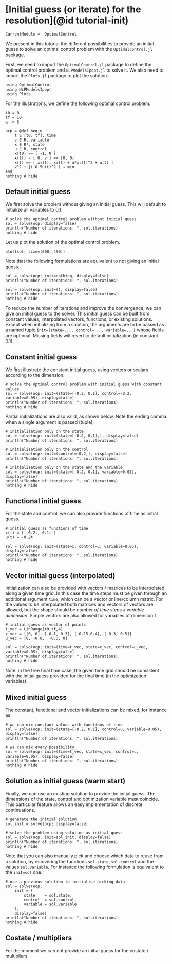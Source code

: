 # [Initial guess (or iterate) for the resolution](@id tutorial-init)

```@meta
CurrentModule =  OptimalControl
```

We present in this tutorial the different possibilities to provide an initial guess to solve an 
optimal control problem with the `OptimalControl.jl` package. 

First, we need to import the `OptimalControl.jl` package to define the optimal control problem and `NLPModelsIpopt.jl` to solve it. 
We also need to import the `Plots.jl` package to plot the solution.

```@example main
using OptimalControl
using NLPModelsIpopt
using Plots
```

For the illustrations, we define the following optimal control problem.

```@example main
t0 = 0
tf = 10
α  = 5

ocp = @def begin
    t ∈ [t0, tf], time
    v ∈ R, variable
    x ∈ R², state
    u ∈ R, control
    x(t0) == [ -1, 0 ]
    x(tf) - [ 0, v ] == [0, 0]
    ẋ(t) == [ x₂(t), x₁(t) + α*x₁(t)^2 + u(t) ]
    v^2 + ∫( 0.5u(t)^2 ) → min
end
nothing # hide
```
## Default initial guess
We first solve the problem without giving an initial guess.
This will default to initialize all variables to 0.1.

```@example main
# solve the optimal control problem without initial guess
sol = solve(ocp; display=false)
println("Number of iterations: ", sol.iterations)
nothing # hide
```

Let us plot the solution of the optimal control problem.

```@example main
plot(sol; size=(600, 450))
```

Note that the following formulations are equivalent to not giving an initial guess.

```@example main
sol = solve(ocp; init=nothing, display=false)
println("Number of iterations: ", sol.iterations)

sol = solve(ocp; init=(), display=false)
println("Number of iterations: ", sol.iterations)
nothing # hide
```

To reduce the number of iterations and improve the convergence, we can give an initial guess to the solver. 
This initial guess can be built from constant values, interpolated vectors, functions, or existing solutions.
Except when initializing from a solution, the arguments are to be passed as a named tuple ```init=(state=..., control=..., variable=...)``` whose fields are optional. Missing fields will revert to default initialization (ie constant 0.1).

## Constant initial guess
We first illustrate the constant initial guess, using vectors or scalars according to the dimension.

```@example main
# solve the optimal control problem with initial guess with constant values
sol = solve(ocp; init=(state=[-0.2, 0.1], control=-0.2, variable=0.05), display=false)
println("Number of iterations: ", sol.iterations)
nothing # hide
```

Partial initializations are also valid, as shown below. Note the ending comma when a single argument is passed (tuple).
```@example main
# initialisation only on the state
sol = solve(ocp; init=(state=[-0.2, 0.1],), display=false)
println("Number of iterations: ", sol.iterations)

# initialisation only on the control
sol = solve(ocp; init=(control=-0.2,), display=false)
println("Number of iterations: ", sol.iterations)

# initialisation only on the state and the variable
sol = solve(ocp; init=(state=[-0.2, 0.1], variable=0.05), display=false)
println("Number of iterations: ", sol.iterations)
nothing # hide
```

## Functional initial guess
For the state and control, we can also provide functions of time as initial guess.

```@example main
# initial guess as functions of time
x(t) = [ -0.2t, 0.1t ]
u(t) = -0.2t

sol = solve(ocp; init=(state=x, control=u, variable=0.05), display=false)
println("Number of iterations: ", sol.iterations)
nothing # hide
```

## Vector initial guess (interpolated)
Initialization can also be provided with vectors / matrices to be interpolated along a given time grid. 
In this case the time steps must be given through an additional argument ```time```, which can be a vector or line/column matrix.
For the values to be interpolated both matrices and vectors of vectors are allowed, but the shape should be *number of time steps x variable dimension*.
Simple vectors are also allowed for variables of dimension 1.

```@example main
# initial guess as vector of points
t_vec = LinRange(t0,tf,4)
x_vec = [[0, 0], [-0.1, 0.3], [-0.15,0.4], [-0.3, 0.5]]
u_vec = [0, -0.8,  -0.3, 0]

sol = solve(ocp; init=(time=t_vec, state=x_vec, control=u_vec, variable=0.05), display=false)
println("Number of iterations: ", sol.iterations)
nothing # hide
```

Note: in the free final time case, the given time grid should be consistent with the initial guess provided for the final time (in the optimization variables).

## Mixed initial guess

The constant, functional and vector initializations can be mixed, for instance as

```@example main
# we can mix constant values with functions of time
sol = solve(ocp; init=(state=[-0.2, 0.1], control=u, variable=0.05), display=false)
println("Number of iterations: ", sol.iterations)

# wa can mix every possibility
sol = solve(ocp; init=(time=t_vec, state=x_vec, control=u, variable=0.05), display=false)
println("Number of iterations: ", sol.iterations)
nothing # hide
```

## Solution as initial guess (warm start)

Finally, we can use an existing solution to provide the initial guess. 
The dimensions of the state, control and optimization variable must coincide.
This particular feature allows an easy implementation of discrete continuations.

```@example main
# generate the initial solution
sol_init = solve(ocp; display=false)

# solve the problem using solution as initial guess
sol = solve(ocp; init=sol_init, display=false)
println("Number of iterations: ", sol.iterations)
nothing # hide
```

Note that you can also manually pick and choose which data to reuse from a solution, by recovering the 
functions ```sol.state```, ```sol.control``` and the values ```sol.variable```.
For instance the following formulation is equivalent to the ```init=sol``` one.

```@example main
# use a previous solution to initialise picking data
sol = solve(ocp; 
    init = (
        state    = sol.state, 
        control  = sol.control, 
        variable = sol.variable
    ), 
    display=false)
println("Number of iterations: ", sol.iterations)
nothing # hide
``` 

## Costate / multipliers

For the moment we can not provide an initial guess for the costate / multipliers.

